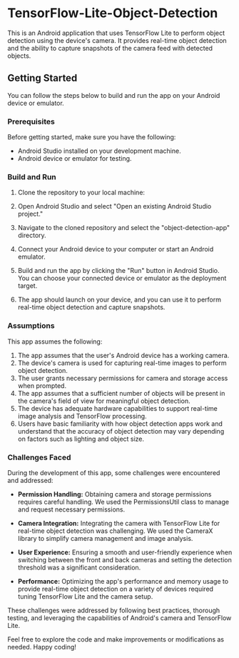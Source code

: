 # TensorFlow-Lite-Object-Detection
This is an Android application that uses TensorFlow Lite to perform object detection using the device's camera. It provides real-time object detection and the ability to capture snapshots of the camera feed with detected objects.

## Getting Started

You can follow the steps below to build and run the app on your Android device or emulator.

### Prerequisites

Before getting started, make sure you have the following:

- Android Studio installed on your development machine.
- Android device or emulator for testing.

### Build and Run

1. Clone the repository to your local machine:

2. Open Android Studio and select "Open an existing Android Studio project."

3. Navigate to the cloned repository and select the "object-detection-app" directory.

4. Connect your Android device to your computer or start an Android emulator.

5. Build and run the app by clicking the "Run" button in Android Studio. You can choose your connected device or emulator as the deployment target.

6. The app should launch on your device, and you can use it to perform real-time object detection and capture snapshots.

### Assumptions

This app assumes the following:
1. The app assumes that the user's Android device has a working camera.
2. The device's camera is used for capturing real-time images to perform object detection.
3. The user grants necessary permissions for camera and storage access when prompted.
4. The app assumes that a sufficient number of objects will be present in the camera's field of view for meaningful object detection.
5. The device has adequate hardware capabilities to support real-time image analysis and TensorFlow processing.
6. Users have basic familiarity with how object detection apps work and understand that the accuracy of object detection may vary depending on factors such as lighting and object size.

### Challenges Faced

During the development of this app, some challenges were encountered and addressed:

- **Permission Handling:** Obtaining camera and storage permissions requires careful handling. We used the PermissionsUtil class to manage and request necessary permissions.

- **Camera Integration:** Integrating the camera with TensorFlow Lite for real-time object detection was challenging. We used the CameraX library to simplify camera management and image analysis.

- **User Experience:** Ensuring a smooth and user-friendly experience when switching between the front and back cameras and setting the detection threshold was a significant consideration.

- **Performance:** Optimizing the app's performance and memory usage to provide real-time object detection on a variety of devices required tuning TensorFlow Lite and the camera setup.

These challenges were addressed by following best practices, thorough testing, and leveraging the capabilities of Android's camera and TensorFlow Lite.

Feel free to explore the code and make improvements or modifications as needed. Happy coding!
